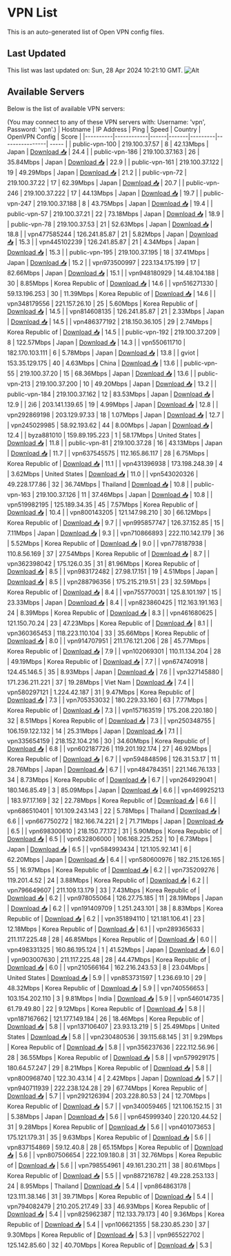 # VPN List

This is an auto-generated list of Open VPN config files.

## Last Updated

This list was last updated on: Sun, 28 Apr 2024 10:21:10 GMT.
![Alt](https://repobeats.axiom.co/api/embed/186b98318ef1479477931607c1ad7d823f12451f.svg "Repobeats analytics image")

## Available Servers

Below is the list of available VPN servers:

(You may connect to any of these VPN servers with: Username: 'vpn', Password: 'vpn'.)
| Hostname | IP Address | Ping | Speed | Country | OpenVPN Config | Score |
|----------|------------|------|-------|---------|----------------| ----- |
| public-vpn-100 | 219.100.37.57 | 8 | 42.13Mbps | Japan | [Download 📥](./configs/server_0_JP.ovpn) | 24.4 |
| public-vpn-186 | 219.100.37.163 | 26 | 35.84Mbps | Japan | [Download 📥](./configs/server_1_JP.ovpn) | 22.9 |
| public-vpn-161 | 219.100.37.122 | 19 | 49.29Mbps | Japan | [Download 📥](./configs/server_2_JP.ovpn) | 21.2 |
| public-vpn-72 | 219.100.37.22 | 17 | 62.39Mbps | Japan | [Download 📥](./configs/server_3_JP.ovpn) | 20.7 |
| public-vpn-246 | 219.100.37.222 | 17 | 44.13Mbps | Japan | [Download 📥](./configs/server_4_JP.ovpn) | 19.7 |
| public-vpn-247 | 219.100.37.188 | 8 | 43.75Mbps | Japan | [Download 📥](./configs/server_5_JP.ovpn) | 19.4 |
| public-vpn-57 | 219.100.37.21 | 22 | 73.18Mbps | Japan | [Download 📥](./configs/server_6_JP.ovpn) | 18.9 |
| public-vpn-78 | 219.100.37.53 | 21 | 52.63Mbps | Japan | [Download 📥](./configs/server_7_JP.ovpn) | 18.8 |
| vpn477585244 | 126.241.85.87 | 21 | 5.82Mbps | Japan | [Download 📥](./configs/server_8_JP.ovpn) | 15.3 |
| vpn445102239 | 126.241.85.87 | 21 | 4.34Mbps | Japan | [Download 📥](./configs/server_9_JP.ovpn) | 15.3 |
| public-vpn-195 | 219.100.37.195 | 18 | 37.41Mbps | Japan | [Download 📥](./configs/server_10_JP.ovpn) | 15.2 |
| vpn973500997 | 223.134.175.199 | 17 | 82.66Mbps | Japan | [Download 📥](./configs/server_11_JP.ovpn) | 15.1 |
| vpn948180929 | 14.48.104.188 | 30 | 8.85Mbps | Korea Republic of | [Download 📥](./configs/server_12_KR.ovpn) | 14.6 |
| vpn516271330 | 59.13.196.253 | 30 | 11.39Mbps | Korea Republic of | [Download 📥](./configs/server_13_KR.ovpn) | 14.6 |
| vpn348179556 | 221.157.26.10 | 25 | 5.60Mbps | Korea Republic of | [Download 📥](./configs/server_14_KR.ovpn) | 14.5 |
| vpn814608135 | 126.241.85.87 | 21 | 2.33Mbps | Japan | [Download 📥](./configs/server_15_JP.ovpn) | 14.5 |
| vpn486377192 | 218.150.36.105 | 29 | 2.74Mbps | Korea Republic of | [Download 📥](./configs/server_16_KR.ovpn) | 14.5 |
| public-vpn-192 | 219.100.37.209 | 8 | 122.57Mbps | Japan | [Download 📥](./configs/server_17_JP.ovpn) | 14.3 |
| vpn550611710 | 182.170.103.111 | 6 | 5.78Mbps | Japan | [Download 📥](./configs/server_18_JP.ovpn) | 13.8 |
| gviot | 153.35.129.175 | 40 | 4.63Mbps | China | [Download 📥](./configs/server_19_CN.ovpn) | 13.6 |
| public-vpn-55 | 219.100.37.20 | 15 | 68.36Mbps | Japan | [Download 📥](./configs/server_20_JP.ovpn) | 13.6 |
| public-vpn-213 | 219.100.37.200 | 10 | 49.20Mbps | Japan | [Download 📥](./configs/server_21_JP.ovpn) | 13.2 |
| public-vpn-184 | 219.100.37.162 | 12 | 83.53Mbps | Japan | [Download 📥](./configs/server_22_JP.ovpn) | 12.9 |
| 2i6 | 203.141.139.65 | 19 | 4.99Mbps | Japan | [Download 📥](./configs/server_23_JP.ovpn) | 12.8 |
| vpn292869198 | 203.129.97.33 | 18 | 1.07Mbps | Japan | [Download 📥](./configs/server_24_JP.ovpn) | 12.7 |
| vpn245029985 | 58.92.193.62 | 44 | 8.00Mbps | Japan | [Download 📥](./configs/server_25_JP.ovpn) | 12.4 |
| byza881010 | 159.89.195.223 | 1 | 58.17Mbps | United States | [Download 📥](./configs/server_26_US.ovpn) | 11.8 |
| public-vpn-81 | 219.100.37.28 | 16 | 43.13Mbps | Japan | [Download 📥](./configs/server_27_JP.ovpn) | 11.7 |
| vpn637545575 | 112.165.86.117 | 28 | 6.75Mbps | Korea Republic of | [Download 📥](./configs/server_28_KR.ovpn) | 11.1 |
| vpn431396938 | 173.198.248.39 | 4 | 3.62Mbps | United States | [Download 📥](./configs/server_29_US.ovpn) | 11.0 |
| vpn543020326 | 49.228.177.86 | 32 | 36.74Mbps | Thailand | [Download 📥](./configs/server_30_TH.ovpn) | 10.8 |
| public-vpn-163 | 219.100.37.126 | 11 | 37.46Mbps | Japan | [Download 📥](./configs/server_31_JP.ovpn) | 10.8 |
| vpn519982195 | 125.189.34.35 | 45 | 7.57Mbps | Korea Republic of | [Download 📥](./configs/server_32_KR.ovpn) | 10.4 |
| vpn800143205 | 121.147.98.210 | 30 | 66.12Mbps | Korea Republic of | [Download 📥](./configs/server_33_KR.ovpn) | 9.7 |
| vpn995857747 | 126.37.152.85 | 15 | 7.11Mbps | Japan | [Download 📥](./configs/server_34_JP.ovpn) | 9.3 |
| vpn710866893 | 222.110.142.179 | 36 | 5.52Mbps | Korea Republic of | [Download 📥](./configs/server_35_KR.ovpn) | 9.0 |
| vpn778187938 | 110.8.56.169 | 37 | 27.54Mbps | Korea Republic of | [Download 📥](./configs/server_36_KR.ovpn) | 8.7 |
| vpn362398042 | 175.126.0.35 | 31 | 81.96Mbps | Korea Republic of | [Download 📥](./configs/server_37_KR.ovpn) | 8.5 |
| vpn983172482 | 27.98.17.151 | 19 | 4.51Mbps | Japan | [Download 📥](./configs/server_38_JP.ovpn) | 8.5 |
| vpn288796356 | 175.215.219.51 | 23 | 32.59Mbps | Korea Republic of | [Download 📥](./configs/server_39_KR.ovpn) | 8.4 |
| vpn755770031 | 125.8.101.197 | 15 | 23.33Mbps | Japan | [Download 📥](./configs/server_40_JP.ovpn) | 8.4 |
| vpn823860425 | 112.163.191.163 | 24 | 8.39Mbps | Korea Republic of | [Download 📥](./configs/server_41_KR.ovpn) | 8.3 |
| vpn461680625 | 121.150.70.24 | 23 | 47.23Mbps | Korea Republic of | [Download 📥](./configs/server_42_KR.ovpn) | 8.1 |
| vpn360365453 | 118.223.110.104 | 33 | 35.66Mbps | Korea Republic of | [Download 📥](./configs/server_43_KR.ovpn) | 8.0 |
| vpn914707951 | 211.176.121.206 | 28 | 45.77Mbps | Korea Republic of | [Download 📥](./configs/server_44_KR.ovpn) | 7.9 |
| vpn102069301 | 110.11.134.204 | 28 | 49.19Mbps | Korea Republic of | [Download 📥](./configs/server_45_KR.ovpn) | 7.7 |
| vpn674740918 | 124.45.146.5 | 35 | 8.93Mbps | Japan | [Download 📥](./configs/server_46_JP.ovpn) | 7.6 |
| vpn327145880 | 171.236.211.221 | 37 | 19.28Mbps | Viet Nam | [Download 📥](./configs/server_47_VN.ovpn) | 7.4 |
| vpn580297121 | 1.224.42.187 | 31 | 9.47Mbps | Korea Republic of | [Download 📥](./configs/server_48_KR.ovpn) | 7.3 |
| vpn705353032 | 180.229.33.160 | 63 | 7.77Mbps | Korea Republic of | [Download 📥](./configs/server_49_KR.ovpn) | 7.3 |
| vpn157163519 | 175.208.220.180 | 32 | 8.51Mbps | Korea Republic of | [Download 📥](./configs/server_50_KR.ovpn) | 7.3 |
| vpn250348755 | 106.159.122.132 | 14 | 25.31Mbps | Japan | [Download 📥](./configs/server_51_JP.ovpn) | 7.1 |
| vpn335654159 | 218.152.104.216 | 30 | 34.60Mbps | Korea Republic of | [Download 📥](./configs/server_52_KR.ovpn) | 6.8 |
| vpn602187726 | 119.201.192.174 | 27 | 46.92Mbps | Korea Republic of | [Download 📥](./configs/server_53_KR.ovpn) | 6.7 |
| vpn594848596 | 126.31.53.17 | 11 | 28.76Mbps | Japan | [Download 📥](./configs/server_54_JP.ovpn) | 6.7 |
| vpn484784351 | 221.146.76.133 | 34 | 8.73Mbps | Korea Republic of | [Download 📥](./configs/server_55_KR.ovpn) | 6.7 |
| vpn264929041 | 180.146.85.49 | 3 | 85.09Mbps | Japan | [Download 📥](./configs/server_56_JP.ovpn) | 6.6 |
| vpn469925213 | 183.97.17.169 | 32 | 22.78Mbps | Korea Republic of | [Download 📥](./configs/server_57_KR.ovpn) | 6.6 |
| vpn686510401 | 101.109.243.143 | 22 | 5.78Mbps | Thailand | [Download 📥](./configs/server_58_TH.ovpn) | 6.6 |
| vpn667750272 | 182.166.74.221 | 2 | 71.71Mbps | Japan | [Download 📥](./configs/server_59_JP.ovpn) | 6.5 |
| vpn698300610 | 218.150.77.172 | 31 | 5.90Mbps | Korea Republic of | [Download 📥](./configs/server_60_KR.ovpn) | 6.5 |
| vpn632806000 | 106.168.225.252 | 10 | 6.73Mbps | Japan | [Download 📥](./configs/server_61_JP.ovpn) | 6.5 |
| vpn584993434 | 121.105.92.141 | 6 | 62.20Mbps | Japan | [Download 📥](./configs/server_62_JP.ovpn) | 6.4 |
| vpn580600976 | 182.215.126.165 | 55 | 16.97Mbps | Korea Republic of | [Download 📥](./configs/server_63_KR.ovpn) | 6.2 |
| vpn735209276 | 119.201.4.52 | 24 | 3.88Mbps | Korea Republic of | [Download 📥](./configs/server_64_KR.ovpn) | 6.2 |
| vpn796649607 | 211.109.13.179 | 33 | 7.43Mbps | Korea Republic of | [Download 📥](./configs/server_65_KR.ovpn) | 6.2 |
| vpn978055064 | 126.27.75.185 | 11 | 28.19Mbps | Japan | [Download 📥](./configs/server_66_JP.ovpn) | 6.2 |
| vpn191409709 | 1.251.243.101 | 38 | 8.83Mbps | Korea Republic of | [Download 📥](./configs/server_67_KR.ovpn) | 6.2 |
| vpn351894110 | 121.181.106.41 | 23 | 12.18Mbps | Korea Republic of | [Download 📥](./configs/server_68_KR.ovpn) | 6.1 |
| vpn289365633 | 211.117.225.48 | 28 | 46.85Mbps | Korea Republic of | [Download 📥](./configs/server_69_KR.ovpn) | 6.0 |
| vpn498331325 | 160.86.195.124 | 1 | 41.52Mbps | Japan | [Download 📥](./configs/server_70_JP.ovpn) | 6.0 |
| vpn903007630 | 211.117.225.48 | 28 | 44.47Mbps | Korea Republic of | [Download 📥](./configs/server_71_KR.ovpn) | 6.0 |
| vpn210566164 | 162.216.243.53 | 8 | 23.04Mbps | United States | [Download 📥](./configs/server_72_US.ovpn) | 5.9 |
| vpn853731597 | 1.236.69.10 | 29 | 48.32Mbps | Korea Republic of | [Download 📥](./configs/server_73_KR.ovpn) | 5.9 |
| vpn740556653 | 103.154.202.110 | 3 | 9.81Mbps | India | [Download 📥](./configs/server_74_IN.ovpn) | 5.9 |
| vpn546014735 | 61.79.49.80 | 22 | 9.12Mbps | Korea Republic of | [Download 📥](./configs/server_75_KR.ovpn) | 5.8 |
| vpn187167662 | 121.177.149.184 | 26 | 18.46Mbps | Korea Republic of | [Download 📥](./configs/server_76_KR.ovpn) | 5.8 |
| vpn137106407 | 23.93.13.219 | 5 | 25.49Mbps | United States | [Download 📥](./configs/server_77_US.ovpn) | 5.8 |
| vpn230480536 | 39.115.68.145 | 31 | 9.29Mbps | Korea Republic of | [Download 📥](./configs/server_78_KR.ovpn) | 5.8 |
| vpn356237636 | 222.112.56.96 | 28 | 36.55Mbps | Korea Republic of | [Download 📥](./configs/server_79_KR.ovpn) | 5.8 |
| vpn579929175 | 180.64.57.247 | 29 | 8.21Mbps | Korea Republic of | [Download 📥](./configs/server_80_KR.ovpn) | 5.8 |
| vpn800968740 | 122.30.43.14 | 4 | 2.42Mbps | Japan | [Download 📥](./configs/server_81_JP.ovpn) | 5.7 |
| vpn940711939 | 222.238.124.28 | 29 | 67.74Mbps | Korea Republic of | [Download 📥](./configs/server_82_KR.ovpn) | 5.7 |
| vpn292126394 | 203.228.80.53 | 24 | 12.70Mbps | Korea Republic of | [Download 📥](./configs/server_83_KR.ovpn) | 5.7 |
| vpn340059465 | 121.106.152.15 | 31 | 5.38Mbps | Japan | [Download 📥](./configs/server_84_JP.ovpn) | 5.6 |
| vpn645999340 | 220.120.44.52 | 31 | 9.28Mbps | Korea Republic of | [Download 📥](./configs/server_85_KR.ovpn) | 5.6 |
| vpn401073653 | 175.121.179.31 | 35 | 9.63Mbps | Korea Republic of | [Download 📥](./configs/server_86_KR.ovpn) | 5.6 |
| vpn837154869 | 59.12.40.8 | 28 | 65.15Mbps | Korea Republic of | [Download 📥](./configs/server_87_KR.ovpn) | 5.6 |
| vpn807506654 | 222.109.180.8 | 31 | 32.76Mbps | Korea Republic of | [Download 📥](./configs/server_88_KR.ovpn) | 5.6 |
| vpn798554961 | 49.161.230.211 | 38 | 80.61Mbps | Korea Republic of | [Download 📥](./configs/server_89_KR.ovpn) | 5.5 |
| vpn887216782 | 49.228.253.133 | 24 | 8.95Mbps | Thailand | [Download 📥](./configs/server_90_TH.ovpn) | 5.4 |
| vpn864863178 | 123.111.38.146 | 31 | 39.71Mbps | Korea Republic of | [Download 📥](./configs/server_91_KR.ovpn) | 5.4 |
| vpn794082479 | 210.205.217.49 | 33 | 46.93Mbps | Korea Republic of | [Download 📥](./configs/server_92_KR.ovpn) | 5.4 |
| vpn825962387 | 112.133.79.173 | 40 | 9.36Mbps | Korea Republic of | [Download 📥](./configs/server_93_KR.ovpn) | 5.4 |
| vpn106621355 | 58.230.85.230 | 37 | 9.30Mbps | Korea Republic of | [Download 📥](./configs/server_94_KR.ovpn) | 5.3 |
| vpn965522702 | 125.142.85.60 | 32 | 40.70Mbps | Korea Republic of | [Download 📥](./configs/server_95_KR.ovpn) | 5.3 |
